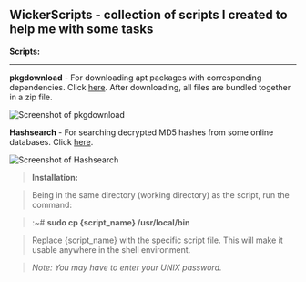 
**WickerScripts - collection of scripts I created to help me with some tasks**
------------------------------------------------------------------------

**Scripts:**

---
**pkgdownload** - For downloading apt packages with corresponding dependencies. Click [here](https://github.com/wickerlabs/WickerScripts/blob/master/Shell/pkgdownload). After downloading, all files are bundled together in a zip file.

![Screenshot of pkgdownload](https://i.postimg.cc/sgM1FRDf/pkgdpwnload.png)

**Hashsearch** - For searching decrypted MD5 hashes from some online databases. Click [here](https://github.com/wickerlabs/WickerScripts/blob/master/Shell/hashsearch).
 
![Screenshot of Hashsearch](https://i.postimg.cc/bwsvZqfc/hashsearch.png)

> **Installation:**

> Being in the same directory (working directory) as the script, run the command:

> :~# **sudo cp {script_name} /usr/local/bin**

> Replace {script_name} with the specific script file. This will make it usable anywhere in the shell environment.

> *Note: You may have to enter your UNIX password.*
